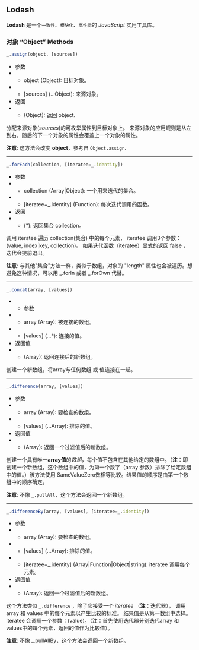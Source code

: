 ## Lodash

**Lodash** 是一个`一致性`、`模块化`、`高性能`的 *JavaScript* 实用工具库。

### 对象 “Object” Methods

```js
_.assign(object, [sources])
```

* 参数
* * object (Object): 目标对象。
* * [sources] (...Object): 来源对象。
* 返回
* * (Object): 返回 object.

分配来源对象(*sources*)的可枚举属性到目标对象上。 来源对象的应用规则是从左到右，随后的下一个对象的属性会覆盖上一个对象的属性。

**注意**: 这方法会改变 **object**，参考自 `Object.assign`.

---

```js
_.forEach(collection, [iteratee=_.identity])
```

* 参数
* * collection (Array|Object): 一个用来迭代的集合。
* * [iteratee=_.identity] (Function): 每次迭代调用的函数。
* 返回
* * (*): 返回集合 collection。

调用 iteratee 遍历 collection(集合) 中的每个元素， iteratee 调用3个参数： (value, index|key, collection)。 如果迭代函数（iteratee）显式的返回 false ，迭代会提前退出。

**注意**: 与其他"集合"方法一样，类似于数组，对象的 "length" 属性也会被遍历。想避免这种情况，可以用 _.forIn 或者 _.forOwn 代替。

---

```js
_.concat(array, [values])
```

* * 参数
* * array (Array): 被连接的数组。
* * [values] (...*): 连接的值。
* 返回值
* * (Array): 返回连接后的新数组。

创建一个新数组，将array与任何数组 或 值连接在一起。

---

```js
_.difference(array, [values])
```

* 参数
* * array (Array): 要检查的数组。
* * [values] (...Array): 排除的值。
* 返回值
* * (Array): 返回一个过滤值后的新数组。

创建一个具有唯一**array值**的*数组*，每个值不包含在其他给定的数组中。（**注**：即创建一个新数组，这个数组中的值，为第一个数字（array 参数）排除了给定数组中的值。）该方法使用 SameValueZero做相等比较。结果值的顺序是由第一个数组中的顺序确定。

**注意**: 不像 `_.pullAll`，这个方法会返回一个新数组。

---

```js
_.differenceBy(array, [values], [iteratee=_.identity])
```

* 参数
* * array (Array): 要检查的数组。
* * [values] (...Array): 排除的值。
* * [iteratee=_.identity] (Array|Function|Object|string): iteratee 调用每个元素。
* 返回值
* * (Array): 返回一个过滤值后的新数组。

这个方法类似 `_.difference` ，除了它接受一个 *iteratee* （**注**：迭代器）， 调用 array 和 values 中的每个元素以产生比较的标准。 结果值是从第一数组中选择。iteratee 会调用一个参数：(value)。（注：首先使用迭代器分别迭代array 和 values中的每个元素，返回的值作为比较值）。

**注意**: 不像 _.pullAllBy，这个方法会返回一个新数组。


